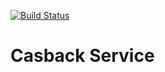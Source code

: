 [![Build Status](https://travis-ci.org/niyazic97/cashback1.svg?branch=master)](https://travis-ci.org/niyazic97/cashback1)

# Casback Service